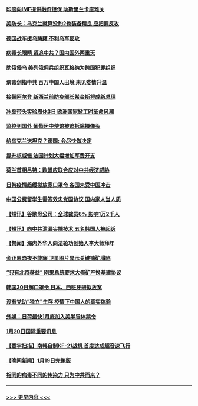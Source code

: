 #### [印度向IMF提供融资担保 助斯里兰卡度难关](../pages/prog202/a103630453.md?t=01211543) 
#### [美防长：乌克兰就算没豹2也装备精良 应把握反攻](../pages/prog202/a103630448.md?t=01211543) 
#### [德国战车援乌踌躇 不利乌军反攻](../pages/prog202/a103630438.md?t=01211543) 
#### [病毒长眼睛 紧追中共？国内国外两重天](../pages/prog202/a103630374.md?t=01211543) 
#### [助俄侵乌 美列俄佣兵组织瓦格纳为跨国犯罪组织](../pages/prog202/a103630373.md?t=01211543) 
#### [病毒剑指中共 百万中国人出境 未见疫情升温](../pages/prog202/a103630370.md?t=01211543) 
#### [接替阿尔登 新西兰前防疫部长希金斯将成新总理](../pages/prog202/a103630352.md?t=01211543) 
#### [冰岛带头实验周休3日 欧洲国家掀工时革命风潮](../pages/prog202/a103630330.md?t=01211543) 
#### [监控到国外 葡萄牙中使馆被迫拆除摄像头](../pages/prog202/a103630269.md?t=01211543) 
#### [给乌克兰送坦克？德国: 会尽快做决定](../pages/prog202/a103630267.md?t=01211543) 
#### [提升核威慑 法国计划大幅增加军费开支](../pages/prog202/a103630266.md?t=01211543) 
#### [荷兰首相吕特：欧盟应联合应对中共经济威胁](../pages/prog202/a103629961.md?t=01211543) 
#### [日韩疫情趋缓拟放宽口罩令 各国未受中国冲击](../pages/prog202/a103629962.md?t=01211543) 
#### [中国公费留学生需签效忠党国协议 国内家人当人质](../pages/prog202/a103629965.md?t=01211543) 
#### [【短讯】谷歌母公司：全球裁员6% 影响1万2千人](../pages/prog202/a103629963.md?t=01211543) 
#### [【短讯】向中共泄漏尖端技术 五名韩国人被起诉](../pages/prog202/a103629958.md?t=01211543) 
#### [【禁闻】海内外华人向法轮功创始人李大师拜年](../pages/prog202/a103629718.md?t=01211543) 
#### [金正恩恐夜不能寐 卫星图片显示关键铀矿塌陷](../pages/prog202/a103629297.md?t=01211543) 
#### [“只有北京获益” 刚果总统要求大修矿产换基建协议](../pages/prog202/a103629293.md?t=01211543) 
#### [韩国30日解口罩令 日本、西班牙研拟放宽](../pages/prog202/a103629310.md?t=01211543) 
#### [没有党助“独立”生存 疫情下中国人的真实体验](../pages/prog202/a103629281.md?t=01211543) 
#### [外媒：日荷最快1月底加入美半导体禁令](../pages/prog202/a103629309.md?t=01211543) 
#### [1月20日国际重要讯息](../pages/prog202/a103629308.md?t=01211543) 
#### [【寰宇扫描】南韩自制KF-21战机 首度达成超音速飞行](../pages/prog202/a103629126.md?t=01211543) 
#### [【晚间新闻】1月19日完整版](../pages/prog202/a103629109.md?t=01211543) 
#### [相同的病毒不同的传染力 只为中共而来？](../pages/prog202/a103629031.md?t=01211543) 

----
#### [ >>> 更早内容 <<< ](../indexes/prog202-earlier.md)
